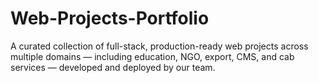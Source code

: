 # Web-Projects-Portfolio
A curated collection of full-stack, production-ready web projects across multiple domains — including education, NGO, export, CMS, and cab services — developed and deployed by our team.

